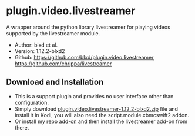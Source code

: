 # plugin.video.livestreamer
A wrapper around the python library livestreamer for playing videos supported by the livestreamer module.

- Author: blxd et al.
- Version: 1.12.2-blxd2
- Github: https://github.com/blxd/plugin.video.livestreamer, https://github.com/chrippa/livestreamer

## Download and Installation

- This is a support plugin and provides no user interface other than configuration.
- Simply download [plugin.video.livestreamer-1.12.2-blxd2.zip](https://github.com/blxd/plugin.video.livestreamer/releases/download/v1.12.2-blxd2/plugin.video.livestreamer-1.12.2-blxd2.zip) file and install it in Kodi, you will also need the script.module.xbmcswift2 addon.
- Or install my [repo add-on](https://github.com/blxd/repository.blxd.plugins) and then install the livestreamer add-on from there.
 
